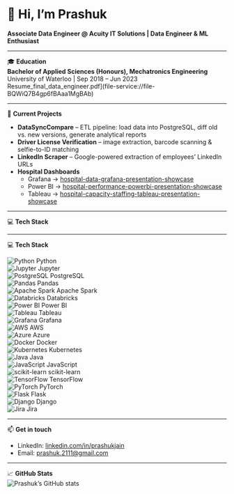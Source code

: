 # 👋 Hi, I’m Prashuk  
**Associate Data Engineer @ Acuity IT Solutions | Data Engineer & ML Enthusiast**

---

🎓 **Education**  
**Bachelor of Applied Sciences (Honours), Mechatronics Engineering**  
University of Waterloo | Sep 2018 – Jun 2023 Resume_final_data_engineer.pdf](file-service://file-BQWiQ7B4gp6fBAaa1MgBAb)

---

🔭 **Current Projects**  
- **DataSyncCompare** – ETL pipeline: load data into PostgreSQL, diff old vs. new versions, generate analytical reports  
- **Driver License Verification** – image extraction, barcode scanning & selfie-to-ID matching  
- **LinkedIn Scraper** – Google-powered extraction of employees’ LinkedIn URLs  
- **Hospital Dashboards**  
  - Grafana → [hospital-data-grafana-presentation-showcase](https://github.com/Prashuk2111/hospital-data-grafana-presentation-showcase)  
  - Power BI → [hospital-performance-powerbi-presentation-showcase](https://github.com/Prashuk2111/hospital-performance-powerbi-presentation-showcase)  
  - Tableau → [hospital-capacity-staffing-tableau-presentation-showcase](https://github.com/Prashuk2111/hospital-capacity-staffing-tableau-presentation-showcase)

---

💻 **Tech Stack**  

---

💻 **Tech Stack**

![Python](https://cdn.simpleicons.org/python) Python  
![Jupyter](https://cdn.simpleicons.org/jupyter) Jupyter  
![PostgreSQL](https://cdn.simpleicons.org/postgresql) PostgreSQL  
![Pandas](https://cdn.simpleicons.org/pandas) Pandas  
![Apache Spark](https://cdn.simpleicons.org/apache-spark) Apache Spark  
![Databricks](https://cdn.simpleicons.org/databricks) Databricks  
![Power BI](https://cdn.simpleicons.org/microsoftpowerbi) Power BI  
![Tableau](https://cdn.simpleicons.org/tableau) Tableau  
![Grafana](https://cdn.simpleicons.org/grafana) Grafana  
![AWS](https://cdn.simpleicons.org/amazonaws) AWS  
![Azure](https://cdn.simpleicons.org/microsoftazure) Azure  
![Docker](https://cdn.simpleicons.org/docker) Docker  
![Kubernetes](https://cdn.simpleicons.org/kubernetes) Kubernetes  
![Java](https://cdn.simpleicons.org/java) Java  
![JavaScript](https://cdn.simpleicons.org/javascript) JavaScript  
![scikit-learn](https://cdn.simpleicons.org/scikitlearn) scikit-learn  
![TensorFlow](https://cdn.simpleicons.org/tensorflow) TensorFlow  
![PyTorch](https://cdn.simpleicons.org/pytorch) PyTorch  
![Flask](https://cdn.simpleicons.org/flask) Flask  
![Django](https://cdn.simpleicons.org/django) Django  
![Jira](https://cdn.simpleicons.org/jira) Jira  

---

📫 **Get in touch**  
- LinkedIn: [linkedin.com/in/prashukjain](https://www.linkedin.com/in/prashukjain)  
- Email: prashuk.2111@gmail.com  

---

📈 **GitHub Stats**  
![Prashuk’s GitHub stats](https://github-readme-stats.vercel.app/api?username=Prashuk2111&show_icons=true&theme=radical)
